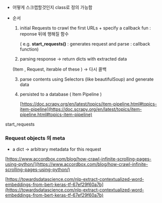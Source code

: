 - 어떻게 스크랩할것인지 class로 정의 가능함
- 순서
    1. initial Requests to crawl the first URLs + specify a callback fun : reponse 뒤에 행해질 함수

         ( e.g. **start_requests()** : generates request and parse : callback function) 

    2. parsing response → return dicts with extracted data 

    (Item , Request, iterable of these ) → 다시 콜백

    3. parse contents using Selectors (like beautifulSoup) and generate data 

    4. persisted to a database ( Item Pipeline )

       [https://doc.scrapy.org/en/latest/topics/item-pipeline.html#topics-item-pipeline](https://doc.scrapy.org/en/latest/topics/item-pipeline.html#topics-item-pipeline)

start_requests 

### Request objects 의 meta

- a dict → arbitrary metadata for this request

[https://www.accordbox.com/blog/how-crawl-infinite-scrolling-pages-using-python/](https://www.accordbox.com/blog/how-crawl-infinite-scrolling-pages-using-python/)

[https://towardsdatascience.com/nlp-extract-contextualized-word-embeddings-from-bert-keras-tf-67ef29f60a7b](https://towardsdatascience.com/nlp-extract-contextualized-word-embeddings-from-bert-keras-tf-67ef29f60a7b)
